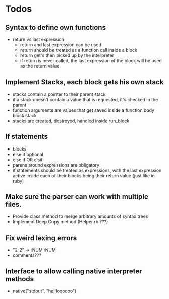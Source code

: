 # Todos

## Syntax to define own functions
  - return vs last expression
    - return and last expression can be used
    - return should be treated as a function call inside a block
    - return get's then picked up by the interpreter
    - if return is never called, the last expression
        of the block will be used as the return value

## Implement Stacks, each block gets his own stack
  - stacks contain a pointer to their parent stack
  - if a stack doesn't contain a value that is requested, it's checked in the parent
  - function arguments are values that get saved inside a function body block stack
  - stacks are created, destroyed, handled inside run_block 

## If statements
  - blocks
  - else if optional
  - else if OR elsif
  - parens around expressions are obligatory
  - if statements should be treated as expressions,
      with the last expression active inside each of their blocks being their return value (just like in ruby)

## Make sure the parser can work with multiple files.
  - Provide class method to merge arbitrary amounts of syntax trees
  - Implement Deep Copy method (Helper.rb ???)

## Fix weird lexing errors
  - "2-2" -> :NUM :NUM
  - comments???

## Interface to allow calling native interpreter methods
  - native("stdout", "hellloooooo")
